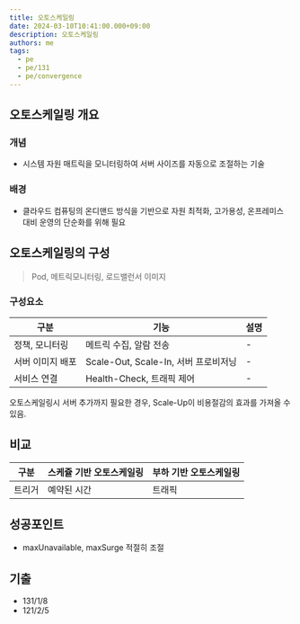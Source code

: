 ```yaml
---
title: 오토스케일링
date: 2024-03-10T10:41:00.000+09:00
description: 오토스케일링
authors: me
tags:
  - pe
  - pe/131
  - pe/convergence
---
```


## 오토스케일링 개요

### 개념

- 시스템 자원 매트릭을 모니터링하여 서버 사이즈를 자동으로 조절하는 기술

### 배경

- 클라우드 컴퓨팅의 온디맨드 방식을 기반으로 자원 최적화, 고가용성, 온프레미스 대비 운영의 단순화를 위해 필요

## 오토스케일링의 구성

> Pod, 메트릭모니터링, 로드밸런서 이미지

### 구성요소

| 구분             | 기능                                 | 설명 |
| ---------------- | ------------------------------------ | ---- |
| 정책, 모니터링   | 메트릭 수집, 알람 전송               | -    |
| 서버 이미지 배포 | Scale-Out, Scale-In, 서버 프로비저닝 | -    |
| 서비스 연결      | Health-Check, 트래픽 제어            | -    |

오토스케일링시 서버 추가까지 필요한 경우, Scale-Up이 비용절감의 효과를 가져올 수 있음.

## 비교

| 구분   | 스케쥴 기반 오토스케일링 | 부하 기반 오토스케일링 |
| ------ | ------------------------ | ---------------------- |
| 트리거 | 예약된 시간              | 트래픽                 |

## 성공포인트

- maxUnavailable, maxSurge 적절히 조절

## 기출

- 131/1/8
- 121/2/5
